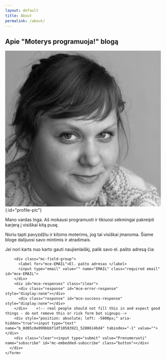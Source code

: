 ```yaml
---
layout: default
title: About
permalink: /about/
---
```


<h2 class="about-blog-title">Apie "Moterys programuoja!" blogą</h2>

![Profilio nuotrauka](/images/Inga-Vaiciakauskaite.jpg "Inga Vaičiakauskaitė"){:id="profile-pic"}

Mano vardas Inga. Aš mokausi programuoti ir tikiuosi sėkmingai pakreipti karjerą į visiškai kitą pusę.

Noriu tapti pavyzdžiu ir kitoms moterims, jog tai visiškai įmanoma. Šiame bloge dalijuosi savo mintimis ir atradimais.

Jei nori karts nuo karto gauti naujienlaiškį, palik savo el. pašto adresą čia:

  <div id="mc_embed_signup">
    <form action="//girlscode.us15.list-manage.com/subscribe/post?u=0d05c0e099bbbf1df10583921&amp;id=5280614bd4" method="post" id="mc-embedded-subscribe-form" name="mc-embedded-subscribe-form" class="validate" target="_blank" novalidate>
      <div id="mc_embed_signup_scroll">

        <div class="mc-field-group">
          <label for="mce-EMAIL">El. pašto adresas </label>
          <input type="email" value="" name="EMAIL" class="required email" id="mce-EMAIL">
        </div>
        <div id="mce-responses" class="clear">
          <div class="response" id="mce-error-response" style="display:none"></div>
          <div class="response" id="mce-success-response" style="display:none"></div>
        </div>    <!-- real people should not fill this in and expect good things - do not remove this or risk form bot signups-->
        <div style="position: absolute; left: -5000px;" aria-hidden="true"><input type="text" name="b_0d05c0e099bbbf1df10583921_5280614bd4" tabindex="-1" value=""></div>
        <div class="clear"><input type="submit" value="Prenumeruoti" name="subscribe" id="mc-embedded-subscribe" class="button"></div>
      </div>
    </form>
  </div>


